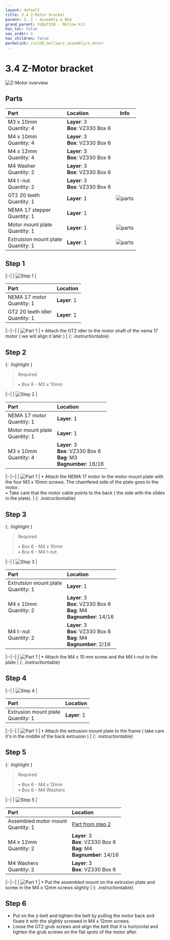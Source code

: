 ```yaml
---
layout: default
title: 3.4 Z-Motor bracket
parent: 3. Z - Assembly & Bed
grand_parent: VzBoT330 - Mellow Kit
has_toc: false
nav_order: 4
has_children: false
permalink: /vz330_mellow/z_assembly/z_motor
---
```


# 3.4 Z-Motor bracket

![Z-Motor overview](../../assets/images/manual/vz330_mellow/z_assembly/z_motor/overview.png)

## Parts

| Part                                     | Location                                | Info                                                                                           |
|:-----------------------------------------|:----------------------------------------|------------------------------------------------------------------------------------------------|
| M3 x 10mm <br/> Quantity: 4              | **Layer**: 3 <br/> **Box**: VZ330 Box 6 |                                                                                                |
| M4 x 10mm <br/> Quantity: 4              | **Layer**: 3 <br/> **Box**: VZ330 Box 6 |                                                                                                |
| M4 x 12mm <br/> Quantity: 4              | **Layer**: 3 <br/> **Box**: VZ330 Box 6 |                                                                                                |
| M4 Washer <br/> Quantity: 2              | **Layer**: 3 <br/> **Box**: VZ330 Box 6 |                                                                                                |
| M4 t-nut <br/> Quantity: 2               | **Layer**: 3 <br/> **Box**: VZ330 Box 6 |                                                                                                |
| GT2 20 teeth <br/> Quantity: 1           | **Layer**: 1                            | ![parts](../../assets/images/manual/vz330_mellow/z_assembly/z_motor/parts/gt2_20.png)          |
| NEMA 17 stepper <br/> Quantity: 1        | **Layer**: 1                            |                                                                                                |
| Motor mount plate <br/> Quantity: 1      | **Layer**: 1                            | ![parts](../../assets/images/manual/vz330_mellow/z_assembly/z_motor/parts/motor_plate.png)     |
| Extrutsion mount plate <br/> Quantity: 1 | **Layer**: 1                            | ![parts](../../assets/images/manual/vz330_mellow/z_assembly/z_motor/parts/extrusion_mount.png) |

## Step 1

|:-|
| ![Step 1](../../assets/images/manual/vz330_mellow/z_assembly/z_motor/step1.png) |

| Part                                 | Location     |
|:-------------------------------------|:-------------|
| NEMA 17 motor <br/> Quantity: 1      | **Layer**: 1 |
| GT2 20 teeth idler <br/> Quantity: 1 | **Layer**: 1 |

|:-|:-|
| ![Part 1](../../assets/images/manual/vz330_mellow/z_assembly/z_motor/step1_part1.png) | &#8226; Attach the GT2 idler to the motor shaft of the nema 17 motor ( we will align it later ) |
{: .instructiontable}

## Step 2

{: .highlight }
> Required
>
> &#8226; Box 6 - M3 x 10mm

|:-|
| ![Step 2](../../assets/images/manual/vz330_mellow/z_assembly/z_motor/step2.png) |

| Part                               | Location                                                                             |
|:-----------------------------------|:-------------------------------------------------------------------------------------|
| NEMA 17 motor <br/> Quantity: 1    | **Layer**: 1                                                                         |
| Motor mount plate<br/> Quantity: 1 | **Layer**: 1                                                                         |
| M3 x 10mm <br/> Quantity: 4        | **Layer**: 3 <br/> **Box**: VZ330 Box 6 <br/> **Bag**: M3 <br/> **Bagnumber**: 16/16 |

|:-|:-|
| ![Part 1](../../assets/images/manual/vz330_mellow/z_assembly/z_motor/step2_part1.png) | &#8226; Attach the NEMA 17 motor to the motor mount plate with the four M3 x 10mm screws. The chamfered side of the plate goes to the motor. <br/> &#8226; Take care that the motor cable points to the back ( the side with the slides in the plate). |
{: .instructiontable}

## Step 3

{: .highlight }
> Required
>
> &#8226; Box 6 - M4 x 10mm  
> &#8226; Box 6 - M4 t-nut

|:-|
| ![Step 3](../../assets/images/manual/vz330_mellow/z_assembly/z_motor/step3.png) |

| Part                                     | Location                                                                             |
|:-----------------------------------------|:-------------------------------------------------------------------------------------|
| Extrutsion mount plate <br/> Quantity: 1 | **Layer**: 1                                                                         |
| M4 x 10mm <br/> Quantity: 2              | **Layer**: 3 <br/> **Box**: VZ330 Box 6 <br/> **Bag**: M4 <br/> **Bagnumber**: 14/16 |
| M4 t-nut <br/> Quantity: 2               | **Layer**: 3 <br/> **Box**: VZ330 Box 6 <br/> **Bag**: M4 <br/> **Bagnumber**: 2/16  |

|:-|:-|
| ![Part 1](../../assets/images/manual/vz330_mellow/z_assembly/z_motor/step3_part1.png) | &#8226; Attach the M4 x 10 mm screw and the M4 t-nut to the plate |
{: .instructiontable}

## Step 4

|:-|
| ![Step 4](../../assets/images/manual/vz330_mellow/z_assembly/z_motor/step4.png) |

| Part                                    | Location     |
|:----------------------------------------|:-------------|
| Extrusion mount plate <br/> Quantity: 1 | **Layer**: 1 |

|:-|:-|
| ![Part 1](../../assets/images/manual/vz330_mellow/z_assembly/z_motor/step4_part1.png) | &#8226; Attach the extrusion mount plate to the frame ( take care it's in the middle of the back extrusion ) |
{: .instructiontable}

## Step 5

{: .highlight }
> Required
>
> &#8226; Box 6 - M4 x 12mm  
> &#8226; Box 6 - M4 Washers

|:-|
| ![Step 5](../../assets/images/manual/vz330_mellow/z_assembly/z_motor/step5.png) |

| Part                                    | Location                                                                             |
|:----------------------------------------|:-------------------------------------------------------------------------------------|
| Assembled motor mount <br/> Quantity: 1 | [Part from step 2](#step-2)                                                          |
| M4 x 12mm <br/> Quantity: 2             | **Layer**: 3 <br/> **Box**: VZ330 Box 6 <br/> **Bag**: M4 <br/> **Bagnumber**: 14/16 |
| M4 Washers <br/> Quantity: 2            | **Layer**: 3 <br/> **Box**: VZ330 Box 6                                              |

|:-|:-|
| ![Part 1](../../assets/images/manual/vz330_mellow/z_assembly/z_motor/step5_part1.png) | &#8226; Put the assembled mount on the extrusion plate and screw in the M4 x 12mm screws slightly |
{: .instructiontable}

## Step 6

- Put on the z-belt and tighten the belt by pulling the motor back and fixate it with the slightly screwed in M4 x 12mm screws.
- Loose the GT2 grub screws and align the belt that it is horizontal and tighten the grub screws on the flat spots of the motor after.
